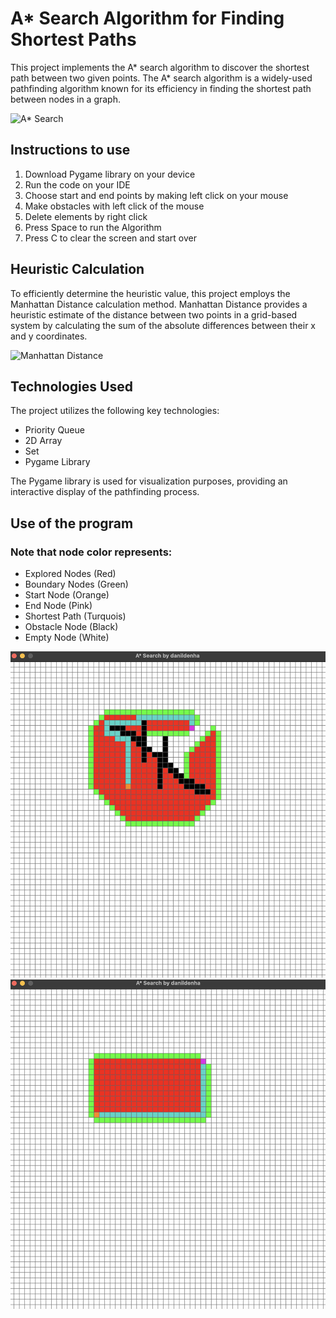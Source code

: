 # A* Search Algorithm for Finding Shortest Paths

This project implements the A* search algorithm to discover the shortest path between two given points. The A* search algorithm is a widely-used pathfinding algorithm known for its efficiency in finding the shortest path between nodes in a graph.

![A* Search](https://miro.medium.com/v2/resize:fit:1400/1*QvF-25wEHhQiWowGeJ8JjQ.png)


## Instructions to use
1. Download Pygame library on your device
2. Run the code on your IDE
3. Choose start and end points by making left click on your mouse
4. Make obstacles with left click of the mouse
5. Delete elements by right click
6. Press Space to run the Algorithm
7. Press C to clear the screen and start over


## Heuristic Calculation

To efficiently determine the heuristic value, this project employs the Manhattan Distance calculation method. Manhattan Distance provides a heuristic estimate of the distance between two points in a grid-based system by calculating the sum of the absolute differences between their x and y coordinates.

![Manhattan Distance](https://cdn-images-1.medium.com/max/800/1*-xXnL0liqSl-flWgCTFbiw.png)


## Technologies Used

The project utilizes the following key technologies:

- Priority Queue
- 2D Array
- Set
- Pygame Library

The Pygame library is used for visualization purposes, providing an interactive display of the pathfinding process.

## Use of the program
### Note that node color represents:
- Explored Nodes (Red)
- Boundary Nodes (Green)
- Start Node (Orange)
- End Node (Pink)
- Shortest Path (Turquois)
- Obstacle Node (Black)
- Empty Node (White)

<img src="Visualization/Screenshot 2024-01-04 at 22.10.07.png" alt="No obstacles">

<img src="Visualization/Screenshot 2024-01-04 at 22.13.43.png" alt="No obstacles">